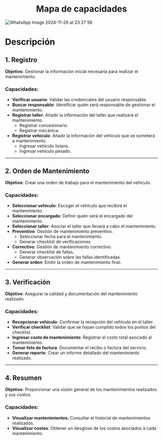 <h1 align="center"> Mapa de capacidades </center></h1>

![WhatsApp Image 2024-11-26 at 23 27 56](https://github.com/user-attachments/assets/a83fc36a-8189-42f0-b977-631a6210b6b1)

# Descripción 

## 1. Registro
**Objetivo**: Gestionar la información inicial necesaria para realizar el mantenimiento.

### Capacidades:
- **Verificar usuario**: Validar las credenciales del usuario responsable.
- **Buscar responsable**: Identificar quién será responsable de gestionar el mantenimiento.
- **Registrar taller**: Añadir la información del taller que realizará el mantenimiento.
  - Registrar concesionario.
  - Registrar mecánica.
- **Registrar vehículo**: Añadir la información del vehículo que se someterá a mantenimiento.
  - Ingresar vehículo liviano.
  - Ingresar vehículo pesado.

---

## 2. Orden de Mantenimiento
**Objetivo**: Crear una orden de trabajo para el mantenimiento del vehículo.

### Capacidades:
- **Seleccionar vehículo**: Escoger el vehículo que recibirá el mantenimiento.
- **Seleccionar encargado**: Definir quién será el encargado del mantenimiento.
- **Seleccionar taller**: Asociar el taller que llevará a cabo el mantenimiento.
- **Preventivo**: Gestión de mantenimiento preventivo.
  - Seleccionar fecha para el mantenimiento.
  - Generar checklist de verificaciones.
- **Correctivo**: Gestión de mantenimiento correctivo.
  - Generar checklist de fallas.
  - Generar observación sobre las fallas identificadas.
- **Generar orden**: Emitir la orden de mantenimiento final.

---

## 3. Verificación
**Objetivo**: Asegurar la calidad y documentación del mantenimiento realizado.

### Capacidades:
- **Recepcionar vehículo**: Confirmar la recepción del vehículo en el taller.
- **Verificar checklist**: Validar que se hayan cumplido todos los puntos del checklist.
- **Ingresar costo de mantenimiento**: Registrar el costo total asociado al mantenimiento.
- **Tomar foto de factura**: Documentar el recibo o factura del servicio.
- **Generar reporte**: Crear un informe detallado del mantenimiento realizado.

---

## 4. Resumen
**Objetivo**: Proporcionar una visión general de los mantenimientos realizados y sus costos.

### Capacidades:
- **Visualizar mantenimientos**: Consultar el historial de mantenimientos realizados.
- **Visualizar costos**: Obtener un desglose de los costos asociados a cada mantenimiento.

